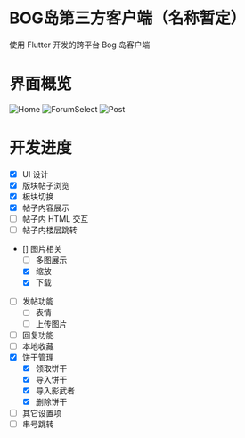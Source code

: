 # BOG岛第三方客户端（名称暂定）

使用 Flutter 开发的跨平台 Bog 岛客户端

# 界面概览

![Home](https://img.nipao.com/file/6d7b870c354d3410547d0.png)
![ForumSelect](https://img.nipao.com/file/60a53c53692ef0e5100cb.png)
![Post](https://img.nipao.com/file/f04256c7d62179ab24053.png)

# 开发进度

- [x] UI 设计
- [x] 版块帖子浏览
- [x] 板块切换
- [x] 帖子内容展示
- [ ] 帖子内 HTML 交互
- [ ] 帖子内楼层跳转
- [] 图片相关
  - [ ] 多图展示
  - [x] 缩放
  - [x] 下载
- [ ] 发帖功能
  - [ ] 表情
  - [ ] 上传图片
- [ ] 回复功能
- [ ] 本地收藏
- [x] 饼干管理
  - [x] 领取饼干
  - [x] 导入饼干
  - [x] 导入影武者
  - [x] 删除饼干
- [ ] 其它设置项
- [ ] 串号跳转